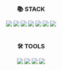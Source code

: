 <div align=center>
  <h3>📚 STACK</h3>
<img src="https://img.shields.io/badge/HTML5-E34F26?style=flat-square&logo=HTML5&logoColor=white" />
<img src="https://img.shields.io/badge/CSS3-1572B6?style=flat-square&logo=CSS3&logoColor=white"/></a>
<img src="https://img.shields.io/badge/JavaScript-F7DF1E?style=flat-square&logo=JavaScript&logoColor=white"/></a>
<img src="https://img.shields.io/badge/Java-007396?style=flat-square&logo=java&logoColor=white" /></a>
<img src="https://img.shields.io/badge/JSP-007396?style=flat-square&logo=jsp&logoColor=white" /></a>
<img src="https://img.shields.io/badge/SPRING-6DB33F?style=flat-square&logo=Spring&logoColor=white" /></a>
<img src="https://img.shields.io/badge/Android Studio-3DDC84?style=flat-square&logo=Android Studio&logoColor=white" /></a>
</div>
<br>
<div align=center>
  <h3>🛠️ TOOLS</h3>
  <img src="https://img.shields.io/badge/Android-3DDC84?style=flat-square&logo=Android&logoColor=white" /></a>
  <img src="https://img.shields.io/badge/Visual Studio Code-007ACC?style=flat-square&logo=Visual Studio Code&logoColor=white" /></a>
  <img src="https://img.shields.io/badge/Eclipse IDE-2C2255?style=flat-square&logo=Eclipse IDE&logoColor=white" /></a>
    <img src="https://img.shields.io/badge/IntelliJ-000000?style=flat-square&logo=IntelliJ IDEA&logoColor=white" /></a>
</div>
<br>
<div align=center>
<br>
<br>
<br>
</div>
